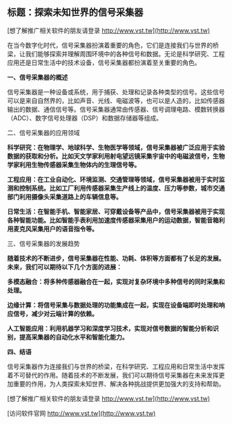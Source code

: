 ## **标题：探索未知世界的信号采集器**

[想了解推广相关软件的朋友请登录 http://www.vst.tw](http://www.vst.tw)

在当今数字化时代，信号采集器扮演着重要的角色，它们是连接我们与世界的桥梁，让我们能够探索并理解周围环境中的各种信号和数据。无论是科学研究、工程应用还是日常生活中的技术设备，信号采集器都扮演着至关重要的角色。

**一、信号采集器的概述**

信号采集器是一种设备或系统，用于捕获、处理和记录各种类型的信号。这些信号可以是来自自然界的，比如声音、光线、电磁波等，也可以是人造的，比如传感器输出的数据、通信信号等。信号采集器通常由传感器、信号调理电路、模数转换器（ADC）、数字信号处理器（DSP）和数据存储器等组成。

二、信号采集器的应用领域

**科学研究：在物理学、地球科学、生物医学等领域，信号采集器被广泛应用于实验数据的获取和分析。比如天文学家利用射电望远镜采集宇宙中的电磁波信号，生物学家利用生物传感器采集生物体内的生理信号等。**

**工程应用：在工业自动化、环境监测、交通管理等领域，信号采集器被用于实时监测和控制系统。比如工厂利用传感器采集生产线上的温度、压力等参数，城市交通部门利用摄像头采集道路上的车辆信息等。**

**日常生活：在智能手机、智能家居、可穿戴设备等产品中，信号采集器被用于实现各种智能功能。比如智能手表利用加速度传感器采集用户的运动数据，智能音箱利用麦克风采集用户的语音指令等。**

三、信号采集器的发展趋势

**随着技术的不断进步，信号采集器在性能、功耗、体积等方面都有了长足的发展。未来，我们可以期待以下几个方面的进展：**

**多模态融合：将多种传感器融合在一起，实现对复杂环境中多种信号的同时采集和处理。**

**边缘计算：将信号采集与数据处理的功能集成在一起，实现在设备端即时处理和响应信号，减少对云端计算的依赖。**

**人工智能应用：利用机器学习和深度学习技术，实现对信号数据的智能分析和识别，提高采集器的自动化水平和智能化能力。**

**四、结语**

信号采集器作为连接我们与世界的桥梁，在科学研究、工程应用和日常生活中发挥着不可替代的作用。随着技术的不断发展，我们可以期待信号采集器在未来发挥更加重要的作用，为人类探索未知世界、解决各种挑战提供更加强大的支持和帮助。

[想了解推广相关软件的朋友请登录 http://www.vst.tw](http://www.vst.tw)


[访问软件官网 http://www.vst.tw](http://www.vst.tw)
